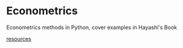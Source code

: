 # Econometrics

Econometrics methods in Python, cover examples in Hayashi's Book

[resources](hayashi_econometrics.html)

